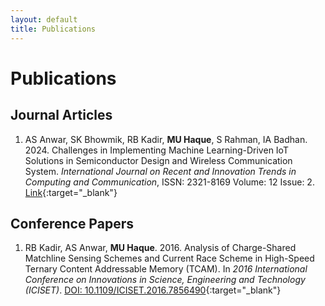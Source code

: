 ```yaml
---
layout: default
title: Publications
---
```


# Publications

## Journal Articles

1. AS Anwar, SK Bhowmik, RB Kadir, **MU Haque**, S Rahman, IA Badhan. 2024. Challenges in Implementing Machine Learning-Driven IoT Solutions in Semiconductor Design and Wireless Communication System. *International Journal on Recent and Innovation Trends in Computing and Communication*, ISSN: 2321-8169 Volume: 12 Issue: 2. [Link](https://ijritcc.org/index.php/ijritcc/article/view/11127){:target="_blank"}

## Conference Papers

1. RB Kadir, AS Anwar, **MU Haque**. 2016. Analysis of Charge-Shared Matchline Sensing Schemes and Current Race Scheme in High-Speed Ternary Content Addressable Memory (TCAM). In *2016 International Conference on Innovations in Science, Engineering and Technology (ICISET)*. [DOI: 10.1109/ICISET.2016.7856490](https://doi.org/10.1109/ICISET.2016.7856490){:target="_blank"}